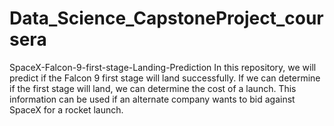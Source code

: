 # Data_Science_CapstoneProject_coursera
SpaceX-Falcon-9-first-stage-Landing-Prediction In this repository, we will predict if the Falcon 9 first stage will land successfully. If we can determine if the first stage will land, we can determine the cost of a launch. This information can be used if an alternate company wants to bid against SpaceX for a rocket launch.
